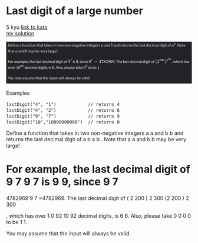 # Last digit of a large number
5 kyu
[link to kata](https://www.codewars.com/kata/5511b2f550906349a70004e1/train/javascript)
<br>
[my solution](./kata.js)

![task](./i.png)

Examples
```
lastDigit("4", "1")            // returns 4
lastDigit("4", "2")            // returns 6
lastDigit("9", "7")            // returns 9    
lastDigit("10","10000000000")  // returns 0
```

Define a function that takes in two non-negative integers 
a
a and 
b
b and returns the last decimal digit of 
a
b
a 
b
 . Note that 
a
a and 
b
b may be very large!

For example, the last decimal digit of 
9
7
9 
7
  is 
9
9, since 
9
7
=
4782969
9 
7
 =4782969. The last decimal digit of 
(
2
200
)
2
300
(2 
200
 ) 
2 
300
 
 , which has over 
1
0
92
10 
92
  decimal digits, is 
6
6. Also, please take 
0
0
0 
0
  to be 
1
1.

You may assume that the input will always be valid.